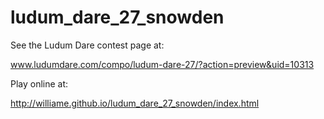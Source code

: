 ludum_dare_27_snowden
=====================

See the Ludum Dare contest page at:

www.ludumdare.com/compo/ludum-dare-27/?action=preview&uid=10313

Play online at:

http://williame.github.io/ludum_dare_27_snowden/index.html
